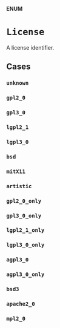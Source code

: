 **ENUM**

# `License`

A license identifier.

## Cases
### `unknown`

### `gpl2_0`

### `gpl3_0`

### `lgpl2_1`

### `lgpl3_0`

### `bsd`

### `mitX11`

### `artistic`

### `gpl2_0_only`

### `gpl3_0_only`

### `lgpl2_1_only`

### `lgpl3_0_only`

### `agpl3_0`

### `agpl3_0_only`

### `bsd3`

### `apache2_0`

### `mpl2_0`
